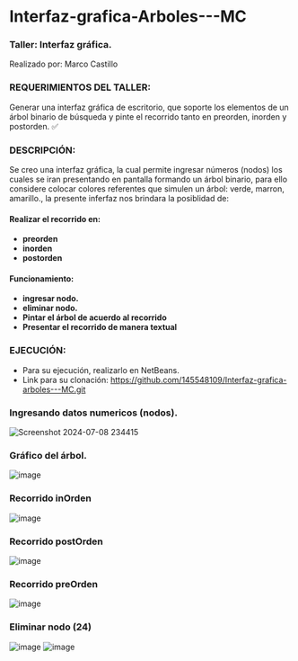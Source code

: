 # Interfaz-grafica-Arboles---MC
### Taller: Interfaz gráfica.

Realizado por: Marco Castillo

### REQUERIMIENTOS DEL TALLER:

Generar una interfaz gráfica de escritorio, que soporte los elementos de un árbol binario de búsqueda y pinte el recorrido tanto en preorden, inorden y postorden. ✅

### DESCRIPCIÓN:

Se creo una interfaz gráfica, la cual permite ingresar números (nodos) los cuales se iran presentando en pantalla formando un árbol binario, para ello considere colocar colores referentes que simulen un árbol: verde, marron, amarillo., la presente inferfaz nos brindara la posiblidad de:
#### Realizar el recorrido en:
- **preorden**
- **inorden**
- **postorden**

#### Funcionamiento:
- **ingresar nodo.** 
- **eliminar nodo.**
- **Pintar el árbol de acuerdo al recorrido**
- **Presentar el recorrido de manera textual**

### EJECUCIÓN: 
- Para su ejecución, realizarlo en NetBeans.
- Link para su clonación: https://github.com/145548109/Interfaz-grafica-arboles---MC.git

### Ingresando datos numericos (nodos).
![Screenshot 2024-07-08 234415](https://github.com/145548109/Interfaz-grafica-arboles---MC/assets/166523628/1ac9885d-d7f8-410b-a429-e669124d2943)

### Gráfico del árbol.
![image](https://github.com/user-attachments/assets/203b8542-37e2-430a-a526-595155517e9e)

### Recorrido inOrden
![image](https://github.com/user-attachments/assets/fd3991d2-d5c2-4913-ad46-1055e0ce18c4)

### Recorrido postOrden
![image](https://github.com/user-attachments/assets/7b201a2f-3028-4571-ac76-e386924b49c9)

### Recorrido preOrden
![image](https://github.com/user-attachments/assets/15a9c669-a70f-48c1-89e6-595bf40db348)

### Eliminar nodo (24)
![image](https://github.com/145548109/Interfaz-grafica-arboles---MC/assets/166523628/7915c8ad-a3e8-4f88-85fd-119b847ac6e4)
![image](https://github.com/user-attachments/assets/62be05c3-4a13-470f-b20f-4109ba78cb51)
